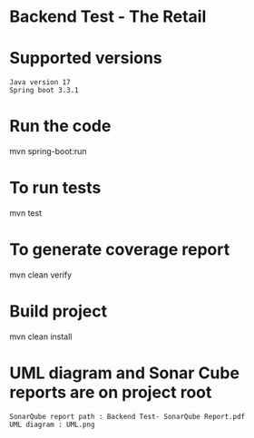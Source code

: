 # Backend Test - The Retail
        
# Supported versions
    Java version 17
    Spring boot 3.3.1

# Run the code 
   mvn spring-boot:run

# To run tests
  mvn test

# To generate coverage report
   mvn clean verify 

# Build project 
  mvn clean install 
        
# UML diagram and Sonar Cube reports are on project root
    SonarQube report path : Backend Test- SonarQube Report.pdf
    UML diagram : UML.png